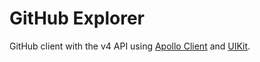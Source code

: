 # GitHub Explorer

GitHub client with the v4 API using [Apollo Client](https://www.apollographql.com/client/) and [UIKit](https://getuikit.com).

